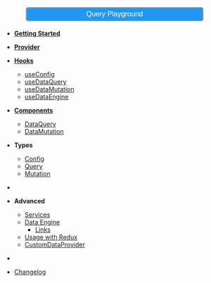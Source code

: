 [<button style="color:#FFFFFF;font-size:1rem;background-color:#2196f3;border: 2px #999 solid;border-radius: 5px;padding: 5px 10px;width: 80%; margin: 5px 10%; cursor:pointer;">Query Playground</button>](/playground/ ':ignore Query Playground')

-   [**Getting Started**](getting-started)
-   [**Provider**](provider)
-   [**Hooks**](hooks/)
    -   [useConfig](hooks/useConfig)
    -   [useDataQuery](hooks/useDataQuery)
    -   [useDataMutation](hooks/useDataMutation)
    -   [useDataEngine](hooks/useDataEngine)
-   [**Components**](components/)
    -   [DataQuery](components/DataQuery)
    -   [DataMutation](components/DataMutation)
-   **Types**

    -   [Config](types/Config)
    -   [Query](types/Query)
    -   [Mutation](types/Mutation)

-   &nbsp;

-   **Advanced**

    -   [Services](advanced/services)
    -   [Data Engine](advanced/DataEngine)
        -   [Links](advanced/DataEngineLinks)
    -   [Usage with Redux](advanced/redux)
    -   [CustomDataProvider](advanced/CustomDataProvider)

-   &nbsp;

-   [Changelog](CHANGELOG.md)

